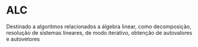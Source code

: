 # ALC
Destinado a algoritmos relacionados a álgebra linear, como decomposição, resolução de sistemas lineares, de modo iterativo, obtenção de autovalores e autovetores
